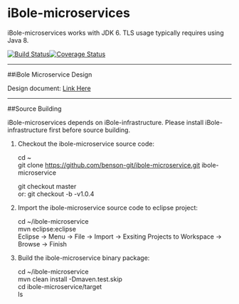 # iBole-microservices

iBole-microservices works with JDK 6. TLS usage typically requires using Java 8. 

[![Build Status](https://travis-ci.org/benson-git/ibole-microservice.svg?branch=master)](https://travis-ci.org/benson-git/ibole-microservice)[![Coverage Status](https://coveralls.io/repos/github/benson-git/ibole-microservice/badge.svg?branch=master)](https://coveralls.io/github/benson-git/ibole-microservice?branch=master)

------
##iBole Microservice Design

Design document: [Link Here](https://github.com/benson-git/ibole-microservice/wiki)

------
##Source Building

iBole-microservices depends on iBole-infrastructure. Please install iBole-infrastructure first before source building.

1. Checkout the ibole-microservice source code:

    cd ~  
    git clone https://github.com/benson-git/ibole-microservice.git ibole-microservice  

    git checkout master  
    or: git checkout -b -v1.0.4  

2. Import the ibole-microservice source code to eclipse project:

    cd ~/ibole-microservice  
    mvn eclipse:eclipse  
    Eclipse -> Menu -> File -> Import -> Exsiting Projects to Workspace -> Browse -> Finish  

3. Build the ibole-microservice binary package:

    cd ~/ibole-microservice  
    mvn clean install -Dmaven.test.skip  
    cd ibole-microservice/target  
    ls  
